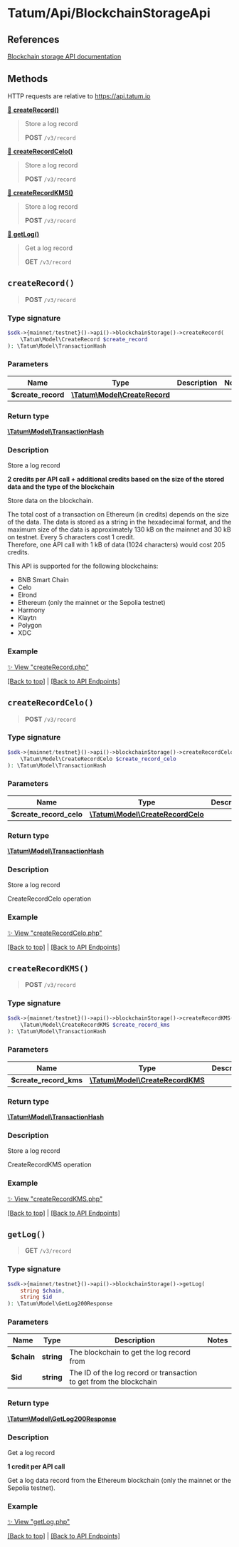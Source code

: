 # Tatum/Api/BlockchainStorageApi

## References

[Blockchain storage API documentation](https://apidoc.tatum.io/tag/Blockchain-storage/)

## Methods

HTTP requests are relative to https://api.tatum.io

[🔹 **createRecord()**](#createrecord) 

> Store a log record
> 
> **POST** `/v3/record`

[🔹 **createRecordCelo()**](#createrecordcelo) 

> Store a log record
> 
> **POST** `/v3/record`

[🔹 **createRecordKMS()**](#createrecordkms) 

> Store a log record
> 
> **POST** `/v3/record`

[🔹 **getLog()**](#getlog) 

> Get a log record
> 
> **GET** `/v3/record`



## `createRecord()`

> **POST** `/v3/record`

### Type signature

```php
$sdk->{mainnet/testnet}()->api()->blockchainStorage()->createRecord(
    \Tatum\Model\CreateRecord $create_record
): \Tatum\Model\TransactionHash
```

### Parameters

Name | Type | Description  | Notes
------------- | ------------- | ------------- | -------------
 **$create_record** | [**\Tatum\Model\CreateRecord**](../Model/CreateRecord.md) |  |

### Return type

[**\Tatum\Model\TransactionHash**](../Model/TransactionHash.md)

### Description

Store a log record

<p><b>2 credits per API call + additional credits based on the size of the stored data and the type of the blockchain</b></p> <p>Store data on the blockchain.</p> <p>The total cost of a transaction on Ethereum (in credits) depends on the size of the data. The data is stored as a string in the hexadecimal format, and the maximum size of the data is approximately 130 kB on the mainnet and 30 kB on testnet. Every 5 characters cost 1 credit.<br/> Therefore, one API call with 1 kB of data (1024 characters) would cost 205 credits.</p> <p>This API is supported for the following blockchains:</p> <ul> <li>BNB Smart Chain</li> <li>Celo</li> <li>Elrond</li> <li>Ethereum (only the mainnet or the Sepolia testnet)</li> <li>Harmony</li> <li>Klaytn</li> <li>Polygon</li> <li>XDC</li> </ul>

### Example

[✨ View "createRecord.php"](https://github.com/tatumio/tatum-php/blob/master/examples/Api/BlockchainStorageApi/createRecord.php)

[[Back to top]](#) | [[Back to API Endpoints]](../index.md#api-endpoints)

## `createRecordCelo()`

> **POST** `/v3/record`

### Type signature

```php
$sdk->{mainnet/testnet}()->api()->blockchainStorage()->createRecordCelo(
    \Tatum\Model\CreateRecordCelo $create_record_celo
): \Tatum\Model\TransactionHash
```

### Parameters

Name | Type | Description  | Notes
------------- | ------------- | ------------- | -------------
 **$create_record_celo** | [**\Tatum\Model\CreateRecordCelo**](../Model/CreateRecordCelo.md) |  |

### Return type

[**\Tatum\Model\TransactionHash**](../Model/TransactionHash.md)

### Description

Store a log record

CreateRecordCelo operation

### Example

[✨ View "createRecordCelo.php"](https://github.com/tatumio/tatum-php/blob/master/examples/Api/BlockchainStorageApi/createRecordCelo.php)

[[Back to top]](#) | [[Back to API Endpoints]](../index.md#api-endpoints)

## `createRecordKMS()`

> **POST** `/v3/record`

### Type signature

```php
$sdk->{mainnet/testnet}()->api()->blockchainStorage()->createRecordKMS(
    \Tatum\Model\CreateRecordKMS $create_record_kms
): \Tatum\Model\TransactionHash
```

### Parameters

Name | Type | Description  | Notes
------------- | ------------- | ------------- | -------------
 **$create_record_kms** | [**\Tatum\Model\CreateRecordKMS**](../Model/CreateRecordKMS.md) |  |

### Return type

[**\Tatum\Model\TransactionHash**](../Model/TransactionHash.md)

### Description

Store a log record

CreateRecordKMS operation

### Example

[✨ View "createRecordKMS.php"](https://github.com/tatumio/tatum-php/blob/master/examples/Api/BlockchainStorageApi/createRecordKMS.php)

[[Back to top]](#) | [[Back to API Endpoints]](../index.md#api-endpoints)

## `getLog()`

> **GET** `/v3/record`

### Type signature

```php
$sdk->{mainnet/testnet}()->api()->blockchainStorage()->getLog(
    string $chain,
    string $id
): \Tatum\Model\GetLog200Response
```

### Parameters

Name | Type | Description  | Notes
------------- | ------------- | ------------- | -------------
 **$chain** | **string**  | The blockchain to get the log record from |
 **$id** | **string**  | The ID of the log record or transaction to get from the blockchain |

### Return type

[**\Tatum\Model\GetLog200Response**](../Model/GetLog200Response.md)

### Description

Get a log record

<p><b>1 credit per API call</b></p> <p>Get a log data record from the Ethereum blockchain (only the mainnet or the Sepolia testnet).</p>

### Example

[✨ View "getLog.php"](https://github.com/tatumio/tatum-php/blob/master/examples/Api/BlockchainStorageApi/getLog.php)

[[Back to top]](#) | [[Back to API Endpoints]](../index.md#api-endpoints)
